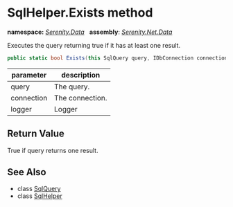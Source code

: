 # SqlHelper.Exists method
**namespace:** *[Serenity.Data](../../README.md#serenity.data-namespace)*   **assembly**: *[Serenity.Net.Data](../../README.md)*

Executes the query returning true if it has at least one result.

```csharp
public static bool Exists(this SqlQuery query, IDbConnection connection, ILogger logger = null)
```

| parameter | description |
| --- | --- |
| query | The query. |
| connection | The connection. |
| logger | Logger |

## Return Value

True if query returns one result.

## See Also

* class [SqlQuery](../SqlQuery.md)
* class [SqlHelper](../SqlHelper.md)